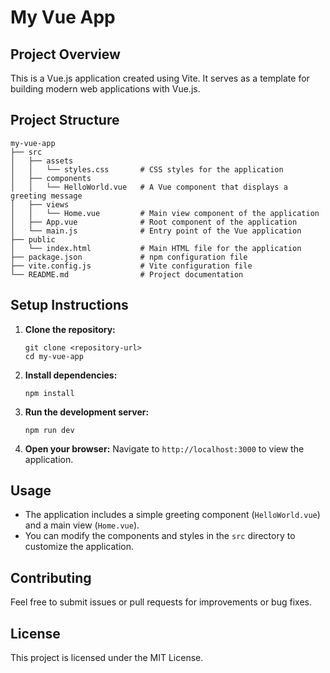 # My Vue App

## Project Overview
This is a Vue.js application created using Vite. It serves as a template for building modern web applications with Vue.js.

## Project Structure
```
my-vue-app
├── src
│   ├── assets
│   │   └── styles.css       # CSS styles for the application
│   ├── components
│   │   └── HelloWorld.vue   # A Vue component that displays a greeting message
│   ├── views
│   │   └── Home.vue         # Main view component of the application
│   ├── App.vue              # Root component of the application
│   └── main.js              # Entry point of the Vue application
├── public
│   └── index.html           # Main HTML file for the application
├── package.json             # npm configuration file
├── vite.config.js           # Vite configuration file
└── README.md                # Project documentation
```

## Setup Instructions
1. **Clone the repository:**
   ```
   git clone <repository-url>
   cd my-vue-app
   ```

2. **Install dependencies:**
   ```
   npm install
   ```

3. **Run the development server:**
   ```
   npm run dev
   ```

4. **Open your browser:**
   Navigate to `http://localhost:3000` to view the application.

## Usage
- The application includes a simple greeting component (`HelloWorld.vue`) and a main view (`Home.vue`).
- You can modify the components and styles in the `src` directory to customize the application.

## Contributing
Feel free to submit issues or pull requests for improvements or bug fixes. 

## License
This project is licensed under the MIT License.